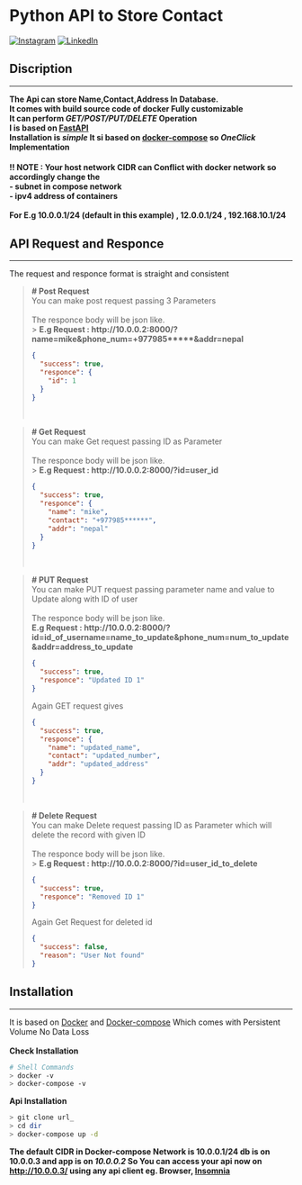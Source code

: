 # Python API to Store Contact

[![Instagram](https://img.shields.io/badge/Instagram-profile-orange)](https://www.instagram.com/anish.araz/)
[![LinkedIn](https://img.shields.io/badge/LinkedIn-profile-blue)](https://www.linkedin.com/in/anish-araz-009b02258/)

## Discription

<hr>

**The Api can store Name,Contact,Address In Database.<br>It comes with build source code of docker Fully customizable <br> It can perform _GET/POST/PUT/DELETE_ Operation<br>I is based on [FastAPI](https://fastapi.tiangolo.com/)<br>Installation is _simple_ It si based on [docker-compose](https://docs.docker.com/compose/) so _OneClick_ Implementation**

#### !! NOTE : Your host network CIDR can Conflict with docker network so accordingly change the <br> - subnet in compose network <br> - ipv4 address of containers <br> <br> For E.g 10.0.0.1/24 (default in this example) , 12.0.0.1/24 , 192.168.10.1/24

## API Request and Responce

<hr>

The request and responce format is straight and consistent

> **# Post Request** <br>
> You can make post request passing 3 Parameters<br><br>The responce body will be json like.<br> > **E.g Request : http://<!---->10.0.0.2:8000/<!---->?name=mike&phone_num=+977985\*\*\*\*\*&addr=nepal**
>
> ```json
> {
>   "success": true,
>   "responce": {
>     "id": 1
>   }
> }
> ```
>
> <br>

> **# Get Request** <br>
> You can make Get request passing ID as Parameter<br><br>The responce body will be json like.<br> > **E.g Request : http://<!---->10.0.0.2:8000/<!---->?id=user_id**
>
> ```json
> {
>   "success": true,
>   "responce": {
>     "name": "mike",
>     "contact": "+977985******",
>     "addr": "nepal"
>   }
> }
> ```
>
> <br>

> **# PUT Request** <br>
> You can make PUT request passing parameter name and value to Update along with ID of user<br><br>The responce body will be json like.<br>**E.g Request : http://<!---->10.0.0.2:8000/<!---->?id=id_of_username=name_to_update&phone_num=num_to_update&addr=address_to_update**
>
> ```json
> {
>   "success": true,
>   "responce": "Updated ID 1"
> }
> ```
>
> Again GET request gives
>
> ```json
> {
>   "success": true,
>   "responce": {
>     "name": "updated_name",
>     "contact": "updated_number",
>     "addr": "updated_address"
>   }
> }
> ```
>
> <br>

> **# Delete Request** <br>
> You can make Delete request passing ID as Parameter which will delete the record with given ID<br><br>The responce body will be json like.<br> > **E.g Request : http://<!---->10.0.0.2:8000/<!---->?id=user_id_to_delete**
>
> ```json
> {
>   "success": true,
>   "responce": "Removed ID 1"
> }
> ```
>
> Again Get Request for deleted id
>
> ```json
> {
>   "success": false,
>   "reason": "User Not found"
> }
> ```

## Installation

<hr>

It is based on [Docker](https://www.docker.com/) and [Docker-compose](https://docs.docker.com/compose/) Which comes with Persistent Volume No Data Loss<br><br>
**Check Installation**

```bash
# Shell Commands
> docker -v
> docker-compose -v
```

**Api Installation**

```bash
> git clone url_
> cd dir
> docker-compose up -d
```

**The default CIDR in Docker-compose Network is 10.0.0.1/24 db is on 10.0.0.3 and app is on _10.0.0.2_ So You can access your api now on http://10.0.0.3/ using any api client eg. Browser, [Insomnia](https://insomnia.rest/)**
